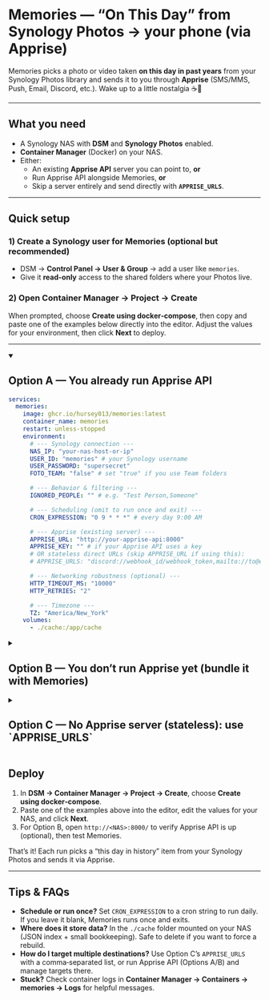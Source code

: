 # Memories — “On This Day” from Synology Photos → your phone (via Apprise)

Memories picks a photo or video taken **on this day in past years** from your Synology Photos library and sends it to you through **Apprise** (SMS/MMS, Push, Email, Discord, etc.). Wake up to a little nostalgia ☕📸

---

## What you need

- A Synology NAS with **DSM** and **Synology Photos** enabled.
- **Container Manager** (Docker) on your NAS.
- Either:
  - An existing **Apprise API** server you can point to, **or**
  - Run Apprise API alongside Memories, **or**
  - Skip a server entirely and send directly with **`APPRISE_URLS`**.

---

## Quick setup

### 1) Create a Synology user for Memories (optional but recommended)

- DSM → **Control Panel → User & Group** → add a user like `memories`.
- Give it **read-only** access to the shared folders where your Photos live.

### 2) Open Container Manager → Project → Create

When prompted, choose **Create using docker‑compose**, then copy and paste one of the examples below directly into the editor. Adjust the values for your environment, then click **Next** to deploy.

---

<details open>

<summary><h2>Option A — You already run Apprise API</h2></summary>

```yaml
services:
  memories:
    image: ghcr.io/hursey013/memories:latest
    container_name: memories
    restart: unless-stopped
    environment:
      # --- Synology connection ---
      NAS_IP: "your-nas-host-or-ip"
      USER_ID: "memories" # your Synology username
      USER_PASSWORD: "supersecret"
      FOTO_TEAM: "false" # set "true" if you use Team folders

      # --- Behavior & filtering ---
      IGNORED_PEOPLE: "" # e.g. "Test Person,Someone"

      # --- Scheduling (omit to run once and exit) ---
      CRON_EXPRESSION: "0 9 * * *" # every day 9:00 AM

      # --- Apprise (existing server) ---
      APPRISE_URL: "http://your-apprise-api:8000"
      APPRISE_KEY: "" # if your Apprise API uses a key
      # OR stateless direct URLs (skip APPRISE_URL if using this):
      # APPRISE_URLS: "discord://webhook_id/webhook_token,mailto://to@example.com?from=me@example.com"

      # --- Networking robustness (optional) ---
      HTTP_TIMEOUT_MS: "10000"
      HTTP_RETRIES: "2"

      # --- Timezone ---
      TZ: "America/New_York"
    volumes:
      - ./cache:/app/cache
```

</details>

<details>

<summary><h2>Option B — You don’t run Apprise yet (bundle it with Memories)</h2></summary>

```yaml
services:
  apprise-api:
    image: lscr.io/linuxserver/apprise-api:latest
    container_name: memories-apprise-api
    environment:
      PUID: "1026" # adjust to your DSM user/group if needed
      PGID: "100"
      TZ: "America/New_York"
    volumes:
      - ./apprise-config:/config
      - ./apprise-attachments:/attachments
    ports:
      - "8000:8000"
    restart: unless-stopped

  memories:
    image: ghcr.io/hursey013/memories:latest
    container_name: memories
    depends_on:
      - apprise-api
    restart: unless-stopped
    environment:
      # --- Synology connection ---
      NAS_IP: "your-nas-host-or-ip"
      USER_ID: "memories"
      USER_PASSWORD: "supersecret"
      FOTO_TEAM: "false"

      # --- Behavior & filtering ---
      IGNORED_PEOPLE: ""

      # --- Scheduling ---
      CRON_EXPRESSION: "0 9 * * *"

      # --- Apprise (bundled) ---
      APPRISE_URL: "http://memories-apprise-api:8000"
      APPRISE_KEY: ""

      # --- Networking ---
      HTTP_TIMEOUT_MS: "10000"
      HTTP_RETRIES: "2"

      # --- Timezone ---
      TZ: "America/New_York"
    volumes:
      - ./cache:/app/cache
```

</details>

<details>

<summary><h2>Option C — No Apprise server (stateless): use `APPRISE_URLS`</h2></summary>

This mode sends directly to one or more Apprise destinations without running Apprise API.

```yaml
services:
  memories:
    image: ghcr.io/hursey013/memories:latest
    container_name: memories
    restart: unless-stopped
    environment:
      # --- Synology connection ---
      NAS_IP: "your-nas-host-or-ip"
      USER_ID: "memories"
      USER_PASSWORD: "supersecret"
      FOTO_TEAM: "false"

      # --- Behavior & filtering ---
      IGNORED_PEOPLE: ""

      # --- Scheduling (omit to run once) ---
      CRON_EXPRESSION: "0 9 * * *"

      # --- Apprise (stateless direct URLs) ---
      # Use a comma-separated list of Apprise URLs:
      APPRISE_URLS: "mailto://to@example.com?from=me@example.com,discord://webhook_id/webhook_token,pushover://user@token"

      # --- Networking ---
      HTTP_TIMEOUT_MS: "10000"
      HTTP_RETRIES: "2"

      # --- Timezone ---
      TZ: "America/New_York"
    volumes:
      - ./cache:/app/cache
```

### Examples for `APPRISE_URLS`

- **Email (SMTP via local MTA):**
  ```
  mailto://you@example.com?from=memories@example.com
  ```
- **Discord (webhook):**
  ```
  discord://WEBHOOK_ID/WEBHOOK_TOKEN
  ```
- **Pushover:**
  ```
  pushover://USER_KEY@APP_TOKEN
  ```
- **Gotify:**
  ```
  gotify://gotify.example.com/TOKEN
  ```
- **Telegram (bot):**
  ```
  tgram://BOT_TOKEN/CHAT_ID
  ```
- **Twilio SMS (if enabled in your Apprise build):**
  ```
  twilio://ACCOUNT_SID:AUTH_TOKEN@+15551234567/+15557654321
  ```

> Tip: Start with one destination, check logs, then append more. Keep the entire list on one line, separated by commas.

</details>

## Deploy

1. In **DSM → Container Manager → Project → Create**, choose **Create using docker‑compose**.
2. Paste one of the examples above into the editor, edit the values for your NAS, and click **Next**.
3. For Option B, open `http://<NAS>:8000/` to verify Apprise API is up (optional), then test Memories.

That’s it! Each run picks a “this day in history” item from your Synology Photos and sends it via Apprise.

---

## Tips & FAQs

- **Schedule or run once?** Set `CRON_EXPRESSION` to a cron string to run daily. If you leave it blank, Memories runs once and exits.
- **Where does it store data?** In the `./cache` folder mounted on your NAS (JSON index + small bookkeeping). Safe to delete if you want to force a rebuild.
- **How do I target multiple destinations?** Use Option C’s `APPRISE_URLS` with a comma‑separated list, or run Apprise API (Options A/B) and manage targets there.
- **Stuck?** Check container logs in **Container Manager → Containers → memories → Logs** for helpful messages.
